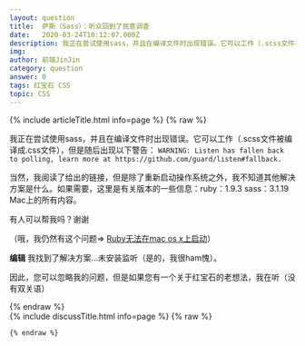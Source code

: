 ```yaml
---
layout: question
title:  萨斯（Sass）：听众回到了民意调查
date:   2020-03-24T10:12:07.000Z
description: 我正在尝试使用sass，并且在编译文件时出现错误。它可以工作（.scss文件被编译成.css文件），但是随后出现以下警告：WARNING  Listen...
img: 
author: 前端JinJin
category: question
answer: 0
tags: 红宝石 CSS
topic: CSS
---
```

<div class="article-root">
  <div class="article">
    {% include articleTitle.html info=page %}
    {% raw %}
    <div class="article-content"><p><font style="vertical-align: inherit;"><font style="vertical-align: inherit;">我正在尝试使用sass，并且在编译文件时出现错误。</font><font style="vertical-align: inherit;">它可以工作（.scss文件被编译成.css文件），但是随后出现以下警告：
</font></font><code>WARNING: Listen has fallen back to polling, learn more at https://github.com/guard/listen#fallback.</code></p>

<p><font style="vertical-align: inherit;"><font style="vertical-align: inherit;">当然，我阅读了给出的链接，但是除了重新启动操作系统之外，我不知道其他解决方案是什么。</font><font style="vertical-align: inherit;">如果需要，这里是有关版本的一些信息：ruby：1.9.3 sass：3.1.19 Mac上的所有内容。</font></font></p>

<p><font style="vertical-align: inherit;"><font style="vertical-align: inherit;">有人可以帮我吗？</font><font style="vertical-align: inherit;">谢谢</font></font></p>

<p><font style="vertical-align: inherit;"><font style="vertical-align: inherit;">（哦，我仍然有这个问题=&gt; </font></font><a href="https://stackoverflow.com/questions/10873759/ruby-not-starting-on-mac-os-x"><font style="vertical-align: inherit;"><font style="vertical-align: inherit;">Ruby无法在mac os x上启动</font></font></a><font style="vertical-align: inherit;"><font style="vertical-align: inherit;">）</font></font></p>

<p><strong><font style="vertical-align: inherit;"><font style="vertical-align: inherit;">编辑</font></font></strong><font style="vertical-align: inherit;"><font style="vertical-align: inherit;"> 
我找到了解决方案...未安装监听（是的，我很ham愧）。</font></font></p>

<p><font style="vertical-align: inherit;"><font style="vertical-align: inherit;">因此，您可以忽略我的问题，但是如果您有一个关于红宝石的老想法，我在听（没有双关语）</font></font></p></div>
    {% endraw %}
  </div>

  <div class="discuss-wrapper">
    {% include discussTitle.html info=page %}
    {% raw %}
    
    {% endraw %}
  </div>
<div>
